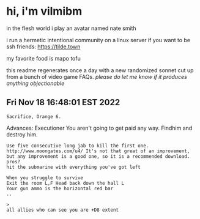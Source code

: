 # hi, i'm vilmibm

in the flesh world i play an avatar named nate smith

i run a hermetic intentional community on a linux server if you want to be ssh friends: https://tilde.town

my favorite food is mapo tofu

this readme regenerates once a day with a new randomized sonnet cut up from a bunch of video game FAQs.
_please do let me know if it produces anything objectionable_

## Fri Nov 18 16:48:01 EST 2022

    Sacrifice, Orange 6.
     Advances: Executioner
    You aren't going to get paid any way.
    Findhim and destroy him.
    
    Use five consecutive long jab to kill the first one.
    http://www.moongates.com/u4/ It's not that great of an improvement, but any improvement is a good one, so it is a recommended download.
    pros?
    hit the submarine with everything you've got left
    
    When you struggle to survive
    Exit the room L,F Head back down the hall L
    Your gun ammo is the horizontal red bar
    ..
    
    >
    all allies who can see you are +D8 extent
